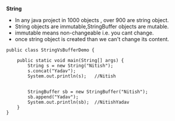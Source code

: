 **String**
- In any java project in 1000 objects , over 900 are string object.
- String objects are immutable,StringBuffer objects are mutable.
- immutable means non-changeable i.e. you cant change.
- once string object is created than we can't change its content.
```
public class StringVsBufferDemo {

	public static void main(String[] args) {
		String s = new String("Nitish");
		s.concat("Yadav");
		System.out.println(s);   //Nitish
		
		
		StringBuffer sb = new StringBuffer("Nitish");
		sb.append("Yadav");
		System.out.println(sb);  //NitishYadav
	}
}
```
